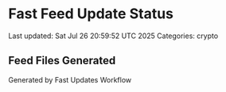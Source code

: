 # Fast Feed Update Status
Last updated: Sat Jul 26 20:59:52 UTC 2025
Categories: crypto

## Feed Files Generated

Generated by Fast Updates Workflow
